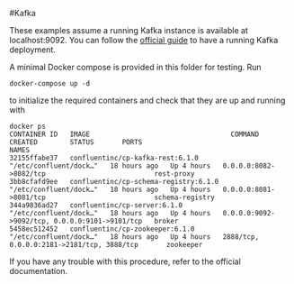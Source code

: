 #Kafka

These examples assume a running Kafka instance is available at localhost:9092. You
can follow the [official guide](https://docs.confluent.io/platform/current/quickstart/ce-docker-quickstart.html#ce-docker-quickstart)  to have a running Kafka deployment.

A minimal Docker compose is provided in this folder for testing. Run
```
docker-compose up -d
```
to initialize the required containers and check that they are up and running with
```
docker ps
CONTAINER ID   IMAGE                                   COMMAND                  CREATED        STATUS       PORTS                                            NAMES
32155ffabe37   confluentinc/cp-kafka-rest:6.1.0        "/etc/confluent/dock…"   18 hours ago   Up 4 hours   0.0.0.0:8082->8082/tcp                           rest-proxy
3bb8cfafd9ee   confluentinc/cp-schema-registry:6.1.0   "/etc/confluent/dock…"   18 hours ago   Up 4 hours   0.0.0.0:8081->8081/tcp                           schema-registry
344a9836ad27   confluentinc/cp-server:6.1.0            "/etc/confluent/dock…"   18 hours ago   Up 4 hours   0.0.0.0:9092->9092/tcp, 0.0.0.0:9101->9101/tcp   broker
5458ec512452   confluentinc/cp-zookeeper:6.1.0         "/etc/confluent/dock…"   18 hours ago   Up 4 hours   2888/tcp, 0.0.0.0:2181->2181/tcp, 3888/tcp       zookeeper
```

If you have any trouble with this procedure, refer to the official documentation.

